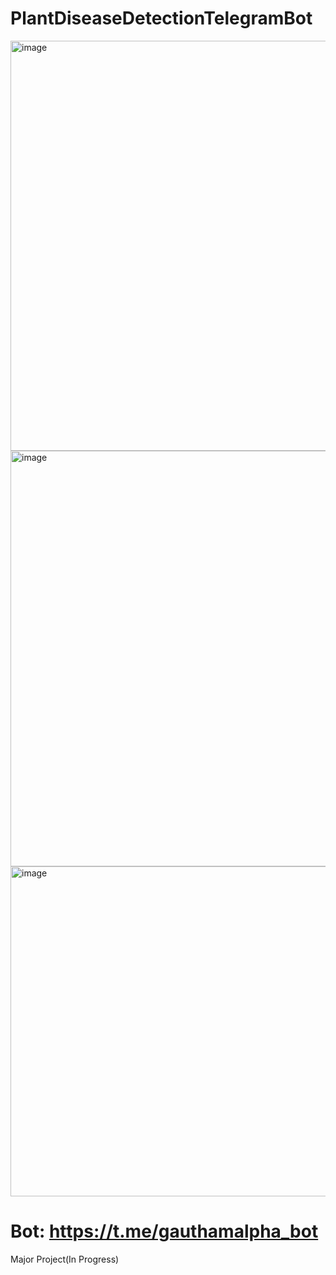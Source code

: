 # PlantDiseaseDetectionTelegramBot
<img width="656" alt="image" src="https://github.com/9autham/PlantDiseaseDetectionTelegramBot/assets/91959504/dc6dc82c-736f-4bc3-acf6-e80a19bf1165">
<img width="665" alt="image" src="https://github.com/9autham/PlantDiseaseDetectionTelegramBot/assets/91959504/b56c80b9-7234-4f6c-8593-50f8966f2adf">
<img width="528" alt="image" src="https://github.com/9autham/PlantDiseaseDetectionTelegramBot/assets/91959504/38e9fdc5-8bed-45ce-905a-6cb4292ec207">

# Bot: https://t.me/gauthamalpha_bot
 Major Project(In Progress)
